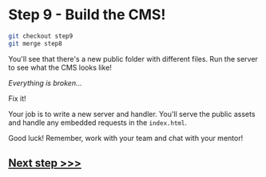 # Step 9 - Build the CMS!

```bash
git checkout step9
git merge step8
 ```

You'll see that there's a new public folder with different files.  Run the server to see what the CMS looks like!


*Everything is broken...*

Fix it!  

Your job is to write a new server and handler.  You'll serve the public assets and handle any embedded requests in the `index.html`.


Good luck!  Remember, work with your team and chat with your mentor!

## [**Next step >>>**](step10.md)
